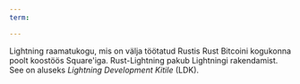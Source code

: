 ```yaml
---
term: 

---
```

Lightning raamatukogu, mis on välja töötatud Rustis Rust Bitcoini kogukonna poolt koostöös Square'iga. Rust-Lightning pakub Lightningi rakendamist. See on aluseks *Lightning Development Kitile* (LDK).
